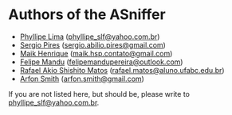 # Authors of the ASniffer

- [Phyllipe Lima](https://github.com/phillima) (<phyllipe_slf@yahoo.com.br>)
- [Sergio Pires](https://github.com/sergioppires) (<sergio.abilio.pires@gmail.com>)
- [Maik Henrique](https://github.com/MaikHenriqueSP) (<maik.hsp.contato@gmail.com>)
- [Felipe Mandu](https://github.com/felipemandu) (<felipemandupereira@outlook.com>)
- [Rafael Akio Shishito Matos](https://github.com/RafawsMasm) (<rafael.matos@aluno.ufabc.edu.br>)
- [Arfon Smith](https://github.com/arfon) (<arfon.smith@gmail.com>)

If you are not listed here, but should be, please write to phyllipe_slf@yahoo.com.br.

